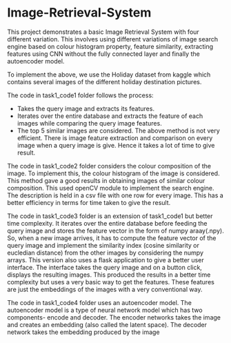 # Image-Retrieval-System

This project demonstrates a basic Image Retrieval System with four different variation. This involves using different variations of image search engine based on colour histogram property, feature similarity, extracting features using CNN without the fully connected layer and finally the autoencoder model.

To implement the above, we use the Holiday dataset from kaggle which contains several images of the different holiday destination pictures.

The code in task1_code1 folder follows the process:
- Takes the query image and extracts its features.
- Iterates over the entire database and extracts the feature of each images while comparing the query image features.
- The top 5 similar images are considered.
The above method is not very efficient. There is image feature extraction and comparison on every image when a query image is give. Hence it takes a lot of time to give result.

The code in task1_code2 folder considers the colour composition of the image. To implement this, the colour histogram of the image is considered. This method gave a good results in obtaining images of similar colour composition. This used openCV module to implement the search engine. The description is held in a csv file with one row for every image.
This has a better efficiency in terms for time taken to give the result.


The code in task1_code3 folder is an extension of task1_code1 but better time complexity. It iterates over the entire database before feeding the query image and stores the feature vector in the form of numpy araay(.npy). So, when a new image arrives, it has to compute the feature vector of the query image and implement the similarity index (cosine similarity or eucledian distance) from the  other images by considering the numpy arrays. 
This version also uses a flask application to give a better user interface. The interface takes the query image and on a button click, displays the resulting images.
This produced the results in a better time complexity but uses a very basic way to get the features. These features are just the embeddings of the images with a very conventional way.

The code in task1_code4 folder uses an autoencoder model. The autoencoder model is a type of neural network model which has two components- encode and decoder. The encoder networks takes the image and creates an embedding (also called the latent space). The decoder network takes the embedding produced by the image
